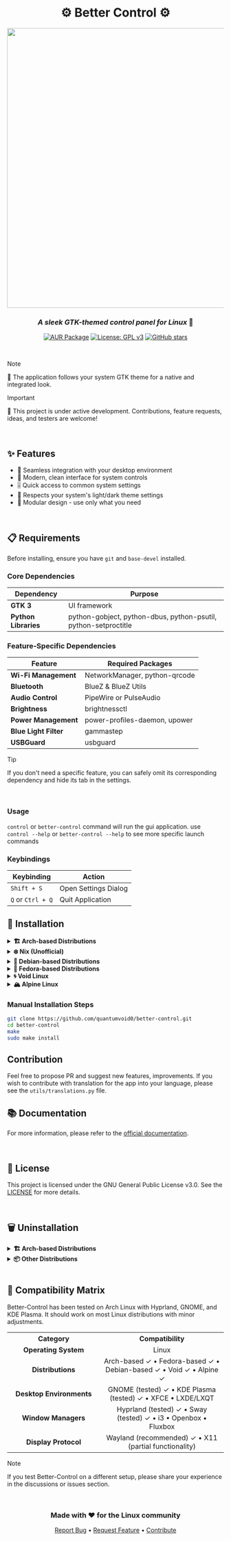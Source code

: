 <div align="center">

# ⚙️ Better Control ⚙️

<img src="https://github.com/user-attachments/assets/d2d2aed2-25f1-47a0-a9a7-71cf98fcdcde" width="650">

### *A sleek GTK-themed control panel for Linux* 🐧

[![AUR Package](https://img.shields.io/aur/version/better-control-git?style=flat-square&logo=arch-linux&label=AUR&color=1793d1)](https://aur.archlinux.org/packages/better-control-git)
[![License: GPL v3](https://img.shields.io/badge/License-GPLv3-blue.svg?style=flat-square)](LICENSE)
[![GitHub stars](https://img.shields.io/github/stars/quantumvoid0/better-control?style=flat-square&color=yellow)](https://github.com/quantumvoid0/better-control/stargazers)

</div>

<br>

> [!NOTE]
> 🎨 The application follows your system GTK theme for a native and integrated look.

> [!IMPORTANT]
> 🚧 This project is under active development. Contributions, feature requests, ideas, and testers are welcome!

<br>

## ✨ Features

- 🔄 Seamless integration with your desktop environment
- 📱 Modern, clean interface for system controls
- 🎚️ Quick access to common system settings
- 🌙 Respects your system's light/dark theme settings
- 🧩 Modular design - use only what you need

<br>

## 📋 Requirements

Before installing, ensure you have `git` and `base-devel` installed.

### Core Dependencies

| Dependency | Purpose |
|------------|---------|
| **GTK 3** | UI framework |
| **Python Libraries** | python-gobject, python-dbus, python-psutil, python-setproctitle |

### Feature-Specific Dependencies

| Feature | Required Packages |
|---------|------------------|
| **Wi-Fi Management** | NetworkManager, python-qrcode |
| **Bluetooth** | BlueZ & BlueZ Utils |
| **Audio Control** | PipeWire or PulseAudio |
| **Brightness** | brightnessctl |
| **Power Management** | power-profiles-daemon, upower |
| **Blue Light Filter** | gammastep |
| **USBGuard** | usbguard |


> [!TIP]
> If you don't need a specific feature, you can safely omit its corresponding dependency and hide its tab in the settings.

<br>

### Usage

`control` or `better-control` command will run the gui application. use `control --help` or `better-control --help` to see more specific launch commands

### Keybindings

| Keybinding | Action |
|------------|--------|
| `Shift + S` | Open Settings Dialog |
| `Q` or `Ctrl + Q` | Quit Application |


## 💾 Installation

<details>
<summary><b>🏗️ Arch-based Distributions</b></summary>

```bash
yay -S better-control-git
```
> This will directly install dependencies and the app. No further steps required.

If you dont have an AUR helper like yay above , follow the steps below

```
git clone https://aur.archlinux.org/better-control-git.git
cd better-control-git
makepkg -si
```

</details>

<details>
<summary><b>❄️ Nix (Unofficial)</b></summary>

> This is an unofficial Nix flake maintained by the community. All issues related to it should be directed to their repository:
> 
> https://github.com/Rishabh5321/better-control-flake
</details>

<details>
<summary><b>🐧 Debian-based Distributions</b></summary>

```bash
sudo apt update && sudo apt install -y libgtk-3-dev network-manager bluez bluez-utils pulseaudio brightnessctl python3-gi python3-dbus python3 power-profiles-daemon gammastep python3-requests python3-qrcode python3-setproctitle
```
</details>

<details>
<summary><b>🎩 Fedora-based Distributions</b></summary>

```bash
sudo dnf install -y gtk3 NetworkManager bluez bluez-utils pulseaudio brightnessctl python3-gobject python3-dbus python3 power-profiles-daemon gammastep python3-requests python3-qrcode python3-setproctitle
```
</details>

<details>
<summary><b>🌀 Void Linux</b></summary>

```bash
sudo xbps-install -S NetworkManager pulseaudio brightnessctl python3-gobject python3-dbus python3 power-profiles-daemon gammastep python3-requests python3-qrcode gtk+3 bluez
sudo xbps-install -S python3-pip
pip install setproctitle

```
</details>

<details>
<summary><b>🏔️ Alpine Linux</b></summary>

```bash
sudo apk add gtk3 networkmanager bluez bluez-utils pulseaudio brightnessctl py3-gobject py3-dbus python3 power-profiles-daemon gammastep py3-requests py3-qrcode py3-pip py3-setuptools gcc musl-dev python3-dev 
pip install setproctitle

```
</details>

### Manual Installation Steps

```bash
git clone https://github.com/quantumvoid0/better-control.git
cd better-control
make
sudo make install
```

## Contribution
Feel free to propose PR and suggest new features, improvements. If you wish to contribute with translation for the app into your language, please see the `utils/translations.py` file.

## 📚 Documentation

For more information, please refer to the [official documentation](https://github.com/quantumvoid0/better-control/wiki).

<br>

## 📄 License

This project is licensed under the GNU General Public License v3.0. See the [LICENSE](LICENSE) for more details.

<br>

## 🗑️ Uninstallation

<details>
<summary><b>🏗️ Arch-based Distributions</b></summary>

```bash
sudo pacman -Rns better-control-git
```


> The above lines will also remove the dependencies if another app is not using them , if you dont want to remove the dependencies, follow the steps below


```
sudo pacman -R better-control-git
```

</details>

<details>
<summary><b>📦 Other Distributions</b></summary>

```bash
git clone https://github.com/quantumvoid0/better-control
cd better-control
sudo make uninstall
```
</details>

<br>

## 🧪 Compatibility Matrix

Better-Control has been tested on Arch Linux with Hyprland, GNOME, and KDE Plasma. It should work on most Linux distributions with minor adjustments.

<table>
  <tr>
    <th align="center" width="200">Category</th>
    <th align="center">Compatibility</th>
  </tr>
  <tr>
    <td align="center"><b>Operating System</b></td>
    <td align="center">Linux</td>
  </tr>
  <tr>
    <td align="center"><b>Distributions</b></td>
    <td align="center">Arch-based ✓ • Fedora-based ✓ • Debian-based ✓ • Void ✓ • Alpine ✓</td>
  </tr>
  <tr>
    <td align="center"><b>Desktop Environments</b></td>
    <td align="center">GNOME (tested) ✓ • KDE Plasma (tested) ✓ • XFCE • LXDE/LXQT</td>
  </tr>
  <tr>
    <td align="center"><b>Window Managers</b></td>
    <td align="center">Hyprland (tested) ✓ • Sway (tested) ✓ • i3 • Openbox • Fluxbox</td>
  </tr>
  <tr>
    <td align="center"><b>Display Protocol</b></td>
    <td align="center">Wayland (recommended) ✓ • X11 (partial functionality)</td>
  </tr>
</table>

> [!NOTE]
> If you test Better-Control on a different setup, please share your experience in the discussions or issues section.

<br>

<div align="center">

### Made with ❤️ for the Linux community

[Report Bug](https://github.com/quantumvoid0/better-control/issues) • 
[Request Feature](https://github.com/quantumvoid0/better-control/discussions) • 
[Contribute](#contribution)

</div>
